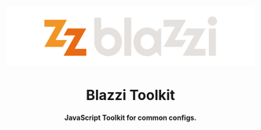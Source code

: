 <div align="center">
  <img src="./assets/blazzi-logo-dark-bg.svg" alt="Blazzi Logo" title="Blazzi Logo"/>
</div>

<h1 align="center">
  Blazzi Toolkit
</h1>
<h4 align="center">
  JavaScript Toolkit for common configs.
</h4>
